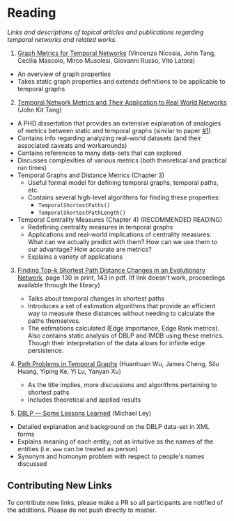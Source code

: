 # Reading

*Links and descriptions of topical articles and publications regarding temporal
networks and related works.*

1. [Graph Metrics for Temporal Networks][1] (Vincenzo Nicosia, John Tang, Cecilia Mascolo, Mirco Musolesi, Giovanni Russo, Vito Latora)
  - An overview of graph properties
  - Takes static graph properties and extends definitions to be applicable to
    temporal graphs

2. [Temporal Network Metrics and Their Application to Real World Networks][2] (John Kit Tang)
  - A PHD dissertation that provides an extensive explanation of analogies of
    metrics between static and temporal graphs (similar to paper [#1][1])
  - Contains info regarding analyzing real-world datasets (and their associated
    caveats and workarounds)
  - Contains references to many data-sets that can explored
  - Discusses complexities of various metrics (both theoretical and practical
    run times)
  - Temporal Graphs and Distance Metrics (Chapter 3)
    - Useful formal model for defining temporal graphs, temporal paths, etc.
    - Contains several high-level algorithms for finding these properties:
        - `TemporalShortestPaths()`
        - `TemporalShortestPathLength()`
  - Temporal Centrality Measures (Chapter 4) (RECOMMENDED READING)
    - Redefining centrality measures in temporal graphs
    - Applications and real-world implications of centrality measures: What can
      we actually predict with them? How can we use them to our advantage? How
      accurate are metrics?
    - Explains a variety of applications

3. [Finding Top-k Shortest Path Distance Changes in an Evolutionary Network][3],
    page 130 in print, 143 in pdf. (If link doesn't work, proceedings available
    through the library)
    - Talks about temporal changes in shortest paths
    - Introduces a set of estimation algorithms that provide an efficient way to
      measure these distances without needing to calculate the paths themselves.
    - The estimations calculated (Edge importance, Edge Rank metrics). Also
      contains static analysis of DBLP and IMDB using these metrics.  Though
      their interpretation of the data allows for infinite edge persistence.

4. [Path Problems in Temporal Graphs][4]
   (Huanhuan Wu, James Cheng, Silu Huang, Yiping Ke, Yi Lu, Yanyan Xu)
   - As the title implies, more discussions and algorithms pertaining to shortest
     paths
   - Includes theoretical and applied results

5. [DBLP — Some Lessons Learned][5] (Michael Ley)
  - Detailed explanation and background on the DBLP data-set in XML forms
  - Explains meaning of each entity; not as intuitive as the names
    of the entities (i.e. `www` can be treated as person)
  - Synonym and homonym problem with respect to people's names discussed

[1]: http://arxiv.org/pdf/1306.0493v1.pdf
[2]: https://www.cl.cam.ac.uk/~cm542/phds/johntang.pdf
[3]: http://download.springer.com.ccl.idm.oclc.org/static/pdf/896/bok%253A978-3-642-22922-0.pdf?originUrl=http%3A%2F%2Flink.springer.com%2Fbook%2F10.1007%2F978-3-642-22922-0&token2=exp=1456258394~acl=%2Fstatic%2Fpdf%2F896%2Fbok%25253A978-3-642-22922-0.pdf%3ForiginUrl%3Dhttp%253A%252F%252Flink.springer.com%252Fbook%252F10.1007%252F978-3-642-22922-0*~hmac=cdd5353eb909a9a89afb0c260db2fcdb80e7014e6026647e524c6d035164ba67
[4]: http://www.vldb.org/pvldb/vol7/p721-wu.pdf
[5]: http://dblp.uni-trier.de/xml/docu/dblpxml.pdf


## Contributing New Links

To contribute new links, please make a PR so all participants are notified of
the additions. Please do not push directly to master.
